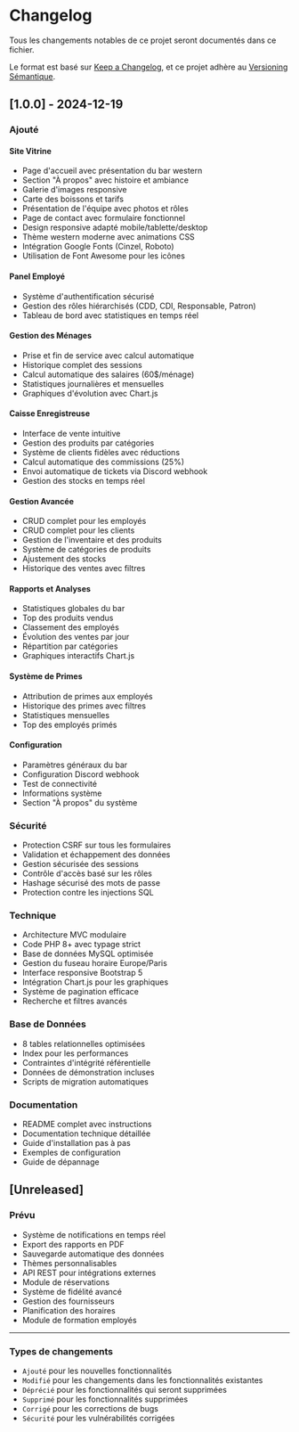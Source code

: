 # Changelog

Tous les changements notables de ce projet seront documentés dans ce fichier.

Le format est basé sur [Keep a Changelog](https://keepachangelog.com/fr/1.0.0/),
et ce projet adhère au [Versioning Sémantique](https://semver.org/lang/fr/).

## [1.0.0] - 2024-12-19

### Ajouté

#### Site Vitrine
- Page d'accueil avec présentation du bar western
- Section "À propos" avec histoire et ambiance
- Galerie d'images responsive
- Carte des boissons et tarifs
- Présentation de l'équipe avec photos et rôles
- Page de contact avec formulaire fonctionnel
- Design responsive adapté mobile/tablette/desktop
- Thème western moderne avec animations CSS
- Intégration Google Fonts (Cinzel, Roboto)
- Utilisation de Font Awesome pour les icônes

#### Panel Employé
- Système d'authentification sécurisé
- Gestion des rôles hiérarchisés (CDD, CDI, Responsable, Patron)
- Tableau de bord avec statistiques en temps réel

#### Gestion des Ménages
- Prise et fin de service avec calcul automatique
- Historique complet des sessions
- Calcul automatique des salaires (60$/ménage)
- Statistiques journalières et mensuelles
- Graphiques d'évolution avec Chart.js

#### Caisse Enregistreuse
- Interface de vente intuitive
- Gestion des produits par catégories
- Système de clients fidèles avec réductions
- Calcul automatique des commissions (25%)
- Envoi automatique de tickets via Discord webhook
- Gestion des stocks en temps réel

#### Gestion Avancée
- CRUD complet pour les employés
- CRUD complet pour les clients
- Gestion de l'inventaire et des produits
- Système de catégories de produits
- Ajustement des stocks
- Historique des ventes avec filtres

#### Rapports et Analyses
- Statistiques globales du bar
- Top des produits vendus
- Classement des employés
- Évolution des ventes par jour
- Répartition par catégories
- Graphiques interactifs Chart.js

#### Système de Primes
- Attribution de primes aux employés
- Historique des primes avec filtres
- Statistiques mensuelles
- Top des employés primés

#### Configuration
- Paramètres généraux du bar
- Configuration Discord webhook
- Test de connectivité
- Informations système
- Section "À propos" du système

### Sécurité
- Protection CSRF sur tous les formulaires
- Validation et échappement des données
- Gestion sécurisée des sessions
- Contrôle d'accès basé sur les rôles
- Hashage sécurisé des mots de passe
- Protection contre les injections SQL

### Technique
- Architecture MVC modulaire
- Code PHP 8+ avec typage strict
- Base de données MySQL optimisée
- Gestion du fuseau horaire Europe/Paris
- Interface responsive Bootstrap 5
- Intégration Chart.js pour les graphiques
- Système de pagination efficace
- Recherche et filtres avancés

### Base de Données
- 8 tables relationnelles optimisées
- Index pour les performances
- Contraintes d'intégrité référentielle
- Données de démonstration incluses
- Scripts de migration automatiques

### Documentation
- README complet avec instructions
- Documentation technique détaillée
- Guide d'installation pas à pas
- Exemples de configuration
- Guide de dépannage

## [Unreleased]

### Prévu
- Système de notifications en temps réel
- Export des rapports en PDF
- Sauvegarde automatique des données
- Thèmes personnalisables
- API REST pour intégrations externes
- Module de réservations
- Système de fidélité avancé
- Gestion des fournisseurs
- Planification des horaires
- Module de formation employés

---

### Types de changements
- `Ajouté` pour les nouvelles fonctionnalités
- `Modifié` pour les changements dans les fonctionnalités existantes
- `Déprécié` pour les fonctionnalités qui seront supprimées
- `Supprimé` pour les fonctionnalités supprimées
- `Corrigé` pour les corrections de bugs
- `Sécurité` pour les vulnérabilités corrigées